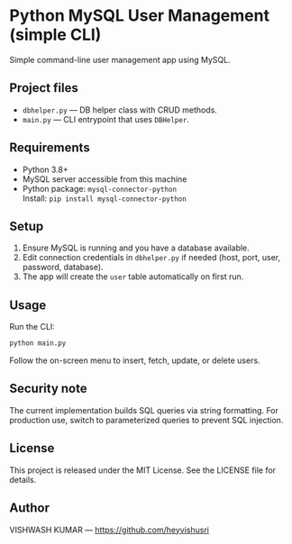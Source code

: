# Python MySQL User Management (simple CLI)

Simple command-line user management app using MySQL.

## Project files
- `dbhelper.py` — DB helper class with CRUD methods.
- `main.py` — CLI entrypoint that uses `DBHelper`.

## Requirements
- Python 3.8+
- MySQL server accessible from this machine
- Python package: `mysql-connector-python`  
  Install: `pip install mysql-connector-python`

## Setup
1. Ensure MySQL is running and you have a database available.
2. Edit connection credentials in `dbhelper.py` if needed (host, port, user, password, database).
3. The app will create the `user` table automatically on first run.

## Usage
Run the CLI:
```sh
python main.py
```
Follow the on-screen menu to insert, fetch, update, or delete users.

## Security note
The current implementation builds SQL queries via string formatting. For production use, switch to parameterized queries to prevent SQL injection.

## License
This project is released under the MIT License. See the LICENSE file for details.

## Author
VISHWASH KUMAR — https://github.com/heyvishusri
